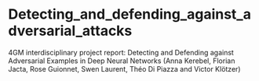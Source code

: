# Detecting_and_defending_against_adversarial_attacks
4GM interdisciplinary project report: Detecting and Defending against Adversarial Examples in Deep Neural Networks (Anna Kerebel, Florian Jacta, Rose Guionnet, Swen Laurent, Théo Di Piazza and Victor Klötzer)
